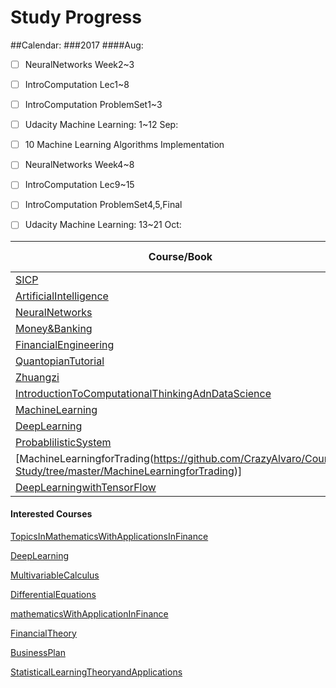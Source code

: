 Study Progress
===

##Calendar:
###2017
####Aug:
- [ ] NeuralNetworks Week2~3
- [ ] IntroComputation Lec1~8
- [ ] IntroComputation ProblemSet1~3
- [ ] Udacity Machine Learning: 1~12
Sep:
- [ ] 10 Machine Learning Algorithms Implementation
- [ ] NeuralNetworks Week4~8
- [ ] IntroComputation Lec9~15
- [ ] IntroComputation ProblemSet4,5,Final
- [ ] Udacity Machine Learning: 13~21
Oct:


|Course/Book       |  Start Date  |  End Date  |     Comment     |
|------------------|:------------:|:----------:|:---------------:|
|[SICP](https://github.com/CrazyAlvaro/6.001-SICP)|11/20/15|     |          |
|[ArtificialIntelligence](https://github.com/CrazyAlvaro/6.034-Artificial-Intelligence)|07/31/16|08/01/17|          |
|[NeuralNetworks](https://github.com/CrazyAlvaro/Course-Study/tree/master/NeuralNetworks)|04/30/17|     |          |
|[Money&Banking](https://github.com/CrazyAlvaro/Course-Study/tree/master/MoneyBanking)|05/31/17|07/05/17|          |
|[FinancialEngineering](https://github.com/CrazyAlvaro/Course-Study/tree/master/FinancialEngineering)|06/22/17|||
|[QuantopianTutorial](https://github.com/CrazyAlvaro/Course-Study/tree/master/Quantopian)|07/15/17|||
|[Zhuangzi](https://github.com/CrazyAlvaro/Course-Study/tree/master/Zhuangzi)|07/17/17|08/15/17||
|[IntroductionToComputationalThinkingAdnDataScience](https://github.com/CrazyAlvaro/Course-Study/tree/master/IntroductionComputation)|08/05/17|||
|[MachineLearning](https://github.com/CrazyAlvaro/Course-Study/tree/master/MachineLearning)|08/05/17|||
|[DeepLearning](https://github.com/CrazyAlvaro/Course-Study/tree/master/DeepLearning)|08/17/17|||
|[ProbablilisticSystem](https://github.com/CrazyAlvaro/Course-Study/tree/master/ProbablilisticSystem)||||
|[MachineLearningforTrading(https://github.com/CrazyAlvaro/Course-Study/tree/master/MachineLearningforTrading)]|09/21/17|||
|[DeepLearningwithTensorFlow](https://github.com/CrazyAlvaro/Course-Study/tree/master/DeepLearningwithTensorFlow)|09/08/17|||


#### Interested Courses
[TopicsInMathematicsWithApplicationsInFinance](https://ocw.mit.edu/courses/mathematics/18-s096-topics-in-mathematics-with-applications-in-finance-fall-2013/index.htm)

[DeepLearning](https://classroom.udacity.com/courses/ud730)

[MultivariableCalculus](http://ocw2.mit.edu/courses/mathematics/18-02-multivariable-calculus-fall-2007/index.htm)

[DifferentialEquations](http://ocw2.mit.edu/courses/mathematics/18-03-differential-equations-spring-2010/index.htm)

[mathematicsWithApplicationInFinance](https://ocw.mit.edu/courses/mathematics/18-s096-topics-in-mathematics-with-applications-in-finance-fall-2013/index.htm)

[FinancialTheory](https://ocw.mit.edu/courses/sloan-school-of-management/15-401-finance-theory-i-fall-2008/index.htm)

[BusinessPlan](https://ocw.mit.edu/courses/sloan-school-of-management/15-s21-nuts-and-bolts-of-business-plans-january-iap-2014/index.htm)

[StatisticalLearningTheoryandApplications](https://www.youtube.com/playlist?list=PLyGKBDfnk-iDj3FBd0Avr_dLbrU8VG73O)
